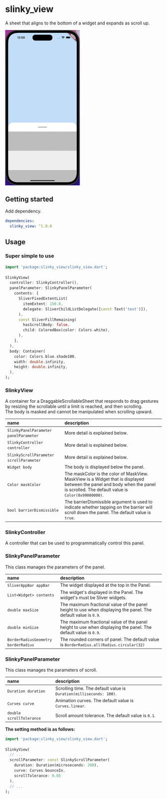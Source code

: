 # slinky_view
A sheet that aligns to the bottom of a widget and expands as scroll up.

<img src="slinky_view_sample.gif" width="240">

## Getting started
Add dependency.

```yaml
dependencies:
  slinky_view: ^1.0.0
```

## Usage
### Super simple to use

```dart
import 'package:slinky_view/slinky_view.dart';

SlinkyView(
  controller: SlinkyController(),
  panelParameter: SlinkyPanelParameter(
    contents: [
      SliverFixedExtentList(
        itemExtent: 150.0,
        delegate: SliverChildListDelegate([const Text('test')]),
      ),
      const SliverFillRemaining(
        hasScrollBody: false,
        child: ColoredBox(color: Colors.white),
      ),
    ],
  ),
  body: Container(
    color: Colors.blue.shade100,
    width: double.infinity,
    height: double.infinity,
  ),
);
```

### SlinkyView
A container for a DraggableScrollableSheet that responds to drag gestures by resizing the scrollable until a limit is reached, and then scrolling.  
The body is masked and cannot be manipulated when scrolling upward.

name | description
:---|:---
`SlinkyPanelParameter panelParameter` | More detail is explained below.
`SlinkyController controller` | More detail is explained below.
`SlinkyScrollParameter scrollParameter` | More detail is explained below.
`Widget body` | The body is displayed below the panel.
`Color maskColor` | The maskColor is the color of MaskView. MaskView is a Widget that is displayed between the panel and body when the panel is scrolled. The default value is `Color(0x99000000)`.
`bool barrierDismissible` | The barrierDismissible argument is used to indicate whether tapping on the barrier will scroll down the panel. The default value is `true`.

### SlinkyController
A controller that can be used to programmatically control this panel.

### SlinkyPanelParameter

This class manages the parameters of the panel.

name | description
:---|:---
`SliverAppBar appBar` | The widget displayed at the top in the Panel.
`List<Widget> contents` | The widget's displayed in the Panel. The widget's must be Sliver widgets.
`double maxSize` | The maximum fractional value of the panel height to use when displaying the panel. The default value is `0.9`.
`double minSize` | The maximum fractional value of the panel height to use when displaying the panel. The default value is `0.9`.
`BorderRadiusGeometry borderRadius` | The rounded corners of panel. The default value is `BorderRadius.all(Radius.circular(32)`

### SlinkyPanelParameter

This class manages the parameters of scroll.

name | description
:---|:---
`Duration duration` | Scrolling time. The default value is `Duration(milliseconds: 100)`.
`Curves curve` | Animation curves. The default value is `Curves.linear`.
`double scrollTolerance` | Scroll amount tolerance. The default value is `0.1`.

**The setting method is as follows:**

```dart
import 'package:slinky_view/slinky_view.dart';

SlinkyView(
  // ...
  scrollParameter: const SlinkyScrollParameter(
    duration: Duration(microseconds: 200),
    curve: Curves.bounceIn,
    scrollTolerance: 0.05
  ),
  // ...
);
```
